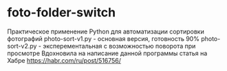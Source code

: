 # foto-folder-switch
Практическое применение Python для автоматизации сортировки фотографий
photo-sort-v1.py - основная версия, готовность 90%
photo-sort-v2.py - эксперементальная с возможностью поворота при просмотре
Вдохновила на написание данной программы статья на Хабре
https://habr.com/ru/post/516756/

